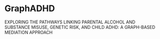 # GraphADHD
EXPLORING THE PATHWAYS LINKING PARENTAL ALCOHOL AND SUBSTANCE MISUSE, GENETIC RISK, AND CHILD ADHD: A GRAPH-BASED MEDIATION APPROACH
